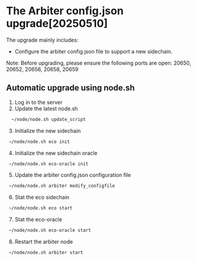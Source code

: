 # The Arbiter config.json upgrade[20250510]

The upgrade mainly includes:

- Configure the arbiter config.json file to support a new sidechain.
  
Note: Before upgrading, please ensure the following ports are open: 20650, 20652, 20656, 20658, 20659
## Automatic upgrade using node.sh

1. Log in to the server
2. Update the latest node.sh

```bash
  ~/node/node.sh update_script
```

3. Initialize the new sidechain

```bash
 ~/node/node.sh eco init
```
4. Initialize the new sidechain oracle

```bash
 ~/node/node.sh eco-oracle init
```
5. Update the arbiter config.json configuration file

```bash
 ~/node/node.sh arbiter modify_configfile
```
6. Stat the eco sidechain
```bash
 ~/node/node.sh eco start
```
7. Stat the eco-oracle
```bash
 ~/node/node.sh eco-oracle start
``` 
8. Restart the arbiter node

```bash
 ~/node/node.sh arbiter start
```
